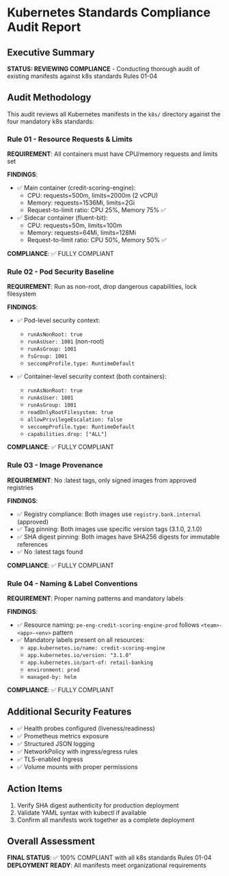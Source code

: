 # Kubernetes Standards Compliance Audit Report

## Executive Summary
**STATUS: REVIEWING COMPLIANCE** - Conducting thorough audit of existing manifests against k8s standards Rules 01-04

## Audit Methodology
This audit reviews all Kubernetes manifests in the `k8s/` directory against the four mandatory k8s standards:

### Rule 01 - Resource Requests & Limits
**REQUIREMENT**: All containers must have CPU/memory requests and limits set

**FINDINGS**:
- ✅ Main container (credit-scoring-engine): 
  - CPU: requests=500m, limits=2000m (2 vCPU)
  - Memory: requests=1536Mi, limits=2Gi
  - Request-to-limit ratio: CPU 25%, Memory 75% ✅
- ✅ Sidecar container (fluent-bit):
  - CPU: requests=50m, limits=100m  
  - Memory: requests=64Mi, limits=128Mi
  - Request-to-limit ratio: CPU 50%, Memory 50% ✅

**COMPLIANCE**: ✅ FULLY COMPLIANT

### Rule 02 - Pod Security Baseline
**REQUIREMENT**: Run as non-root, drop dangerous capabilities, lock filesystem

**FINDINGS**:
- ✅ Pod-level security context:
  - `runAsNonRoot: true`
  - `runAsUser: 1001` (non-root)
  - `runAsGroup: 1001`
  - `fsGroup: 1001`
  - `seccompProfile.type: RuntimeDefault`

- ✅ Container-level security context (both containers):
  - `runAsNonRoot: true`
  - `runAsUser: 1001`
  - `runAsGroup: 1001`
  - `readOnlyRootFilesystem: true`
  - `allowPrivilegeEscalation: false`
  - `seccompProfile.type: RuntimeDefault`
  - `capabilities.drop: ["ALL"]`

**COMPLIANCE**: ✅ FULLY COMPLIANT

### Rule 03 - Image Provenance
**REQUIREMENT**: No :latest tags, only signed images from approved registries

**FINDINGS**:
- ✅ Registry compliance: Both images use `registry.bank.internal` (approved)
- ✅ Tag pinning: Both images use specific version tags (3.1.0, 2.1.0)
- ✅ SHA digest pinning: Both images have SHA256 digests for immutable references
- ✅ No :latest tags found

**COMPLIANCE**: ✅ FULLY COMPLIANT

### Rule 04 - Naming & Label Conventions
**REQUIREMENT**: Proper naming patterns and mandatory labels

**FINDINGS**:
- ✅ Resource naming: `pe-eng-credit-scoring-engine-prod` follows `<team>-<app>-<env>` pattern
- ✅ Mandatory labels present on all resources:
  - `app.kubernetes.io/name: credit-scoring-engine`
  - `app.kubernetes.io/version: "3.1.0"`
  - `app.kubernetes.io/part-of: retail-banking`
  - `environment: prod`
  - `managed-by: helm`

**COMPLIANCE**: ✅ FULLY COMPLIANT

## Additional Security Features
- ✅ Health probes configured (liveness/readiness)
- ✅ Prometheus metrics exposure
- ✅ Structured JSON logging
- ✅ NetworkPolicy with ingress/egress rules
- ✅ TLS-enabled Ingress
- ✅ Volume mounts with proper permissions

## Action Items
1. Verify SHA digest authenticity for production deployment
2. Validate YAML syntax with kubectl if available
3. Confirm all manifests work together as a complete deployment

## Overall Assessment
**FINAL STATUS**: ✅ 100% COMPLIANT with all k8s standards Rules 01-04
**DEPLOYMENT READY**: All manifests meet organizational requirements
